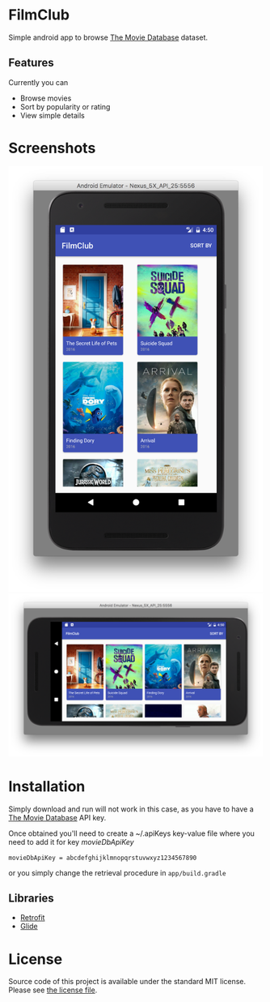FilmClub
===

Simple android app to browse [The Movie Database](https://www.themoviedb.org/) dataset.

## Features

Currently you can

 - Browse movies
 - Sort by popularity or rating
 - View simple details

# Screenshots

![Portrait](/screenshots/portrait1.png?raw=true)
![Landscape](/screenshots/landscape1.png?raw=true)

# Installation

Simply download and run will not work in this case, as you have to have a [The Movie Database](https://www.themoviedb.org/documentation/api) API key.

Once obtained you'll need to create a ~/.apiKeys key-value file where you need to add it for key *movieDbApiKey*

    movieDbApiKey = abcdefghijklmnopqrstuvwxyz1234567890

or you simply change the retrieval procedure in `app/build.gradle`

## Libraries

- [Retrofit](https://github.com/square/retrofit)
- [Glide](https://github.com/bumptech/glide)

# License

Source code of this project is available under the standard MIT license. Please see [the license file](LICENSE.md).
